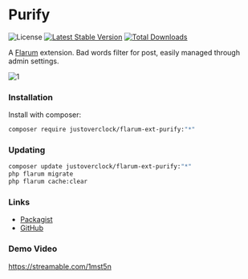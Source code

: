 # Purify

![License](https://img.shields.io/badge/license-MIT-blue.svg) [![Latest Stable Version](http://poser.pugx.org/justoverclock/flarum-ext-purify/v)](https://packagist.org/packages/justoverclock/flarum-ext-purify) [![Total Downloads](http://poser.pugx.org/justoverclock/flarum-ext-purify/downloads)](https://packagist.org/packages/justoverclock/flarum-ext-purify)

A [Flarum](http://flarum.org) extension. Bad words filter for post, easily managed through admin settings.

![1](https://user-images.githubusercontent.com/79002016/122103444-ea462500-ce16-11eb-97e5-393aef2e64d2.png)


### Installation

Install with composer:

```sh
composer require justoverclock/flarum-ext-purify:"*"
```

### Updating

```sh
composer update justoverclock/flarum-ext-purify:"*"
php flarum migrate
php flarum cache:clear
```

### Links

- [Packagist](https://packagist.org/packages/justoverclock/flarum-ext-purify)
- [GitHub](https://github.com/justoverclockl/flarum-ext-purify)

### Demo Video

https://streamable.com/1mst5n
